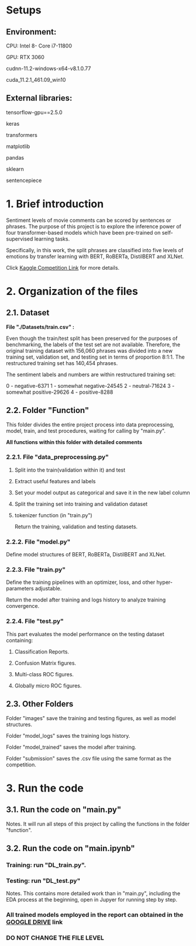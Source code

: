# Setups

## Environment: 

CPU: Intel 8- Core i7-11800

GPU: RTX 3060

cudnn-11.2-windows-x64-v8.1.0.77

cuda_11.2.1_461.09_win10

## External libraries:

tensorflow-gpu==2.5.0

keras

transformers

matplotlib

pandas

sklearn

sentencepiece

# 1. Brief introduction

Sentiment levels of movie comments can be scored by sentences or phrases. The purpose of this project is to explore the inference power of four transformer-based models which have been pre-trained on self-supervised learning tasks. 

Specifically, in this work, the split phrases are classified into five levels of emotions by transfer learning with BERT, RoBERTa, DistilBERT and XLNet.

Click [Kaggle Competition Link](https://www.kaggle.com/competitions/sentiment-analysis-on-movie-reviews) for more details.

# 2. Organization of the files

## 2.1. Dataset

**File "./Datasets/train.csv" :**

Even though the train/test split has been preserved for the purposes of benchmarking, the labels of the test set are not available. Therefore, the original training dataset with 156,060 phrases was divided into a new training set, validation set, and testing set in terms of proportion 8:1:1. The restructured training set has 140,454 phrases.

The sentiment labels and numbers are within restructured training set:

0 - negative-6371
1 - somewhat negative-24545
2 - neutral-71624
3 - somewhat positive-29626
4 - positive-8288

## 2.2. Folder "Function"

This folder divides the entire project process into data preprocessing, model, train, and test procedures, waiting for calling by "main.py".

**All functions within this folder with detailed comments**

### 2.2.1. File "data_preprocessing.py"

1. Split into the train(validation within it) and test

2. Extract useful features and labels

3. Set your model output as categorical and save it in the new label column

4. Split the training set into training and validation dataset

5. tokenizer function (in "train.py")

   Return the training, validation and testing datasets.

### 2.2.2. File "model.py"

Define model structures of BERT, RoBERTa, DistilBERT and XLNet.

### 2.2.3. File "train.py"

Define the training pipelines with an optimizer, loss, and other hyper-parameters adjustable.

Return the model after training and logs history to analyze training convergence.

### 2.2.4. File "test.py"

This part evaluates the model performance on the testing dataset containing:

1. Classification Reports.

2. Confusion Matrix figures.

3. Multi-class ROC figures.

4. Globally micro ROC figures.

## 2.3. Other Folders

Folder  "images" save the training and testing figures, as well as model structures.

Folder  "model_logs" saves the training logs history.

Folder  "model_trained" saves the model after training.

Folder  "submission" saves the .csv file using the same format as the competition.

# 3. Run the code

## 3.1. Run the code on "main.py"

Notes. It will run all steps of this project by calling the functions in the folder "function".

## 3.2. Run the code on "main.ipynb"

### Training: run "DL_train.py".

### Testing: run "DL_test.py"

Notes. This contains more detailed work than in "main.py", including the EDA process at the beginning, open in Jupyer for running step by step.

### All trained models employed in the report can obtained in the  [GOOGLE DRIVE](https://drive.google.com/drive/folders/1STGwHfYwuoKsOVNKbPQgW3_PtNOjfgqk?usp=sharing) link

### DO NOT CHANGE THE FILE LEVEL



























